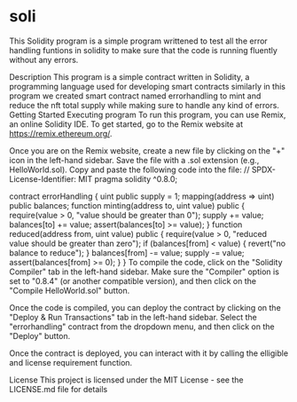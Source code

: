 # soli
This Solidity program is a simple program writtened to test all the error handling funtions in solidity to make sure that the code is running fluently without any errors.

Description This program is a simple contract written in Solidity, a programming language used for developing smart contracts similarly in this program we created smart contract named errorhandling to mint and reduce the nft total supply while making sure to handle any kind of errors. Getting Started Executing program To run this program, you can use Remix, an online Solidity IDE. To get started, go to the Remix website at https://remix.ethereum.org/.

Once you are on the Remix website, create a new file by clicking on the "+" icon in the left-hand sidebar. Save the file with a .sol extension (e.g., HelloWorld.sol). Copy and paste the following code into the file:
// SPDX-License-Identifier: MIT
pragma solidity ^0.8.0;

contract errorHandling {
    uint public supply = 1;
    mapping(address => uint) public balances;
    function minting(address to, uint value) public {
        require(value > 0, "value should be greater than 0");
        supply += value;
        balances[to] += value;
        assert(balances[to] >= value);
    }
    function reduced(address from, uint value) public {
        require(value > 0, "reduced value should be greater than zero");
        if (balances[from] < value) {
            revert("no balance to reduce");
        }
        balances[from] -= value;
        supply -= value;
        assert(balances[from] >= 0);
    }
}
To compile the code, click on the "Solidity Compiler" tab in the left-hand sidebar. Make sure the "Compiler" option is set to "0.8.4" (or another compatible version), and then click on the "Compile HelloWorld.sol" button.

Once the code is compiled, you can deploy the contract by clicking on the "Deploy & Run Transactions" tab in the left-hand sidebar. Select the "errorhandling" contract from the dropdown menu, and then click on the "Deploy" button.

Once the contract is deployed, you can interact with it by calling the elligible and license requirement function.

License This project is licensed under the MIT License - see the LICENSE.md file for details
